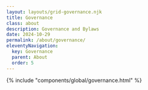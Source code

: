 ```yaml
---
layout: layouts/grid-governance.njk
title: Governance
class: about
description: Governance and Bylaws
date: 2024-10-29
permalink: /about/governance/
eleventyNavigation:
  key: Governance
  parent: About
  order: 5
---
```




 {% include "components/global/governance.html" %}